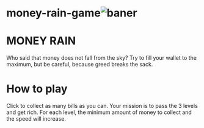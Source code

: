 # money-rain-game![baner](https://user-images.githubusercontent.com/77238108/140481385-8693f4e9-455d-4625-ac6a-01594fd9dbcc.PNG)

# MONEY RAIN

Who said that money does not fall from the sky? Try to fill your wallet to the maximum, but be careful, because greed breaks the sack.

# How to play

Click to collect as many bills as you can. Your mission is to pass the 3 levels and get rich. For each level, the minimum amount of money to collect and the speed will increase.

